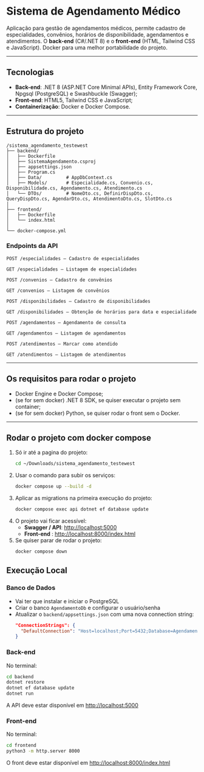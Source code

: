 #  Sistema de Agendamento Médico
Aplicação para gestão de agendamentos médicos, permite cadastro de especialidades, convênios, horários de disponibilidade, agendamentos e atendimentos.
O **back-end** (C#/.NET 8) e o **front-end** (HTML, Tailwind CSS e JavaScript). Docker para uma melhor portabilidade do projeto.

---

## Tecnologias

- **Back-end**: .NET 8 (ASP.NET Core Minimal APIs), Entity Framework Core, Npgsql (PostgreSQL) e Swashbuckle (Swagger);
- **Front-end**: HTML5, Tailwind CSS e JavaScript;
- **Containerização**: Docker e Docker Compose.

---

## Estrutura do projeto 

```
/sistema_agendamento_testewest
├── backend/
│   ├── Dockerfile
│   ├── SistemaAgendamento.csproj
│   ├── appsettings.json
│   ├── Program.cs
│   ├── Data/         # AppDbContext.cs
│   ├── Models/       # Especialidade.cs, Convenio.cs, Disponibilidade.cs, Agendamento.cs, Atendimento.cs
│   └── DTOs/         # NomeDto.cs, DefinirDispDto.cs, QueryDispDto.cs, AgendarDto.cs, AtendimentoDto.cs, SlotDto.cs
│
├── frontend/
│   ├── Dockerfile
│   └── index.html
│
└── docker-compose.yml
```
### Endpoints da API
```
POST /especialidades – Cadastro de especialidades

GET /especialidades – Listagem de especialidades

POST /convenios – Cadastro de convênios

GET /convenios – Listagem de convênios

POST /disponibilidades – Cadastro de disponibilidades

GET /disponibilidades – Obtenção de horários para data e especialidade

POST /agendamentos – Agendamento de consulta

GET /agendamentos – Listagem de agendamentos

POST /atendimentos – Marcar como atendido

GET /atendimentos – Listagem de atendimentos
```

---

## Os requisitos para rodar o projeto

- Docker Engine e Docker Compose;
- (se for sem docker) .NET 8 SDK, se quiser executar o projeto sem container;
- (se for sem docker) Python, se quiser rodar o front sem o Docker.

---

## Rodar o projeto com docker compose

1. Só ir até a pagina do projeto:
   ```bash
   cd ~/Downloads/sistema_agendamento_testewest
   ```
2. Usar o comando para subir os serviços:
   ```bash
   docker compose up --build -d
   ```
3. Aplicar as migrations na primeira execução do projeto:
   ```bash
   docker compose exec api dotnet ef database update
   ```
4. O projeto vai ficar acessível:
   - **Swagger / API**: [http://localhost:5000](http://localhost:5000)
   - **Front-end** : [http://localhost:8000/index.html](http://localhost:8000/index.html)
5. Se quiser parar de rodar o projeto:
   ```bash
   docker compose down
   ```

## Execução Local

### Banco de Dados

- Vai ter que instalar e iniciar o PostgreSQL
- Criar o banco `AgendamentoDb` e configurar o usuário/senha
- Atualizar o `backend/appsettings.json` com uma nova connection string:
  ```json
  "ConnectionStrings": {
    "DefaultConnection": "Host=localhost;Port=5432;Database=AgendamentoDb;Username=postgres;Password=SUA_SENHA"
  }
  ```

### Back-end

No terminal:

```bash
cd backend
dotnet restore
dotnet ef database update
dotnet run
```

A API deve estar disponível em [http://localhost:5000](http://localhost:5000)

### Front-end

No terminal:

```bash
cd frontend
python3 -m http.server 8000
```

O front deve estar disponível em [http://localhost:8000/index.html](http://localhost:8000/index.html)
